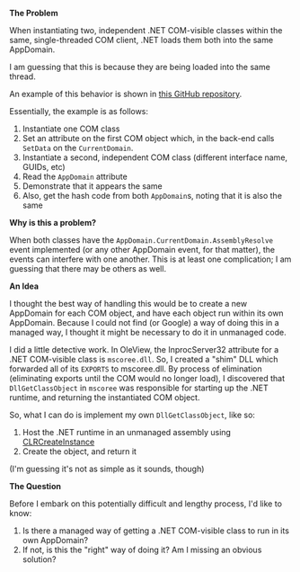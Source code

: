 **The Problem**

When instantiating two, independent .NET COM-visible classes within the same, single-threaded COM client, .NET loads them both into the same AppDomain.

I am guessing that this is because they are being loaded into the same thread.

An example of this behavior is shown in [this GitHub repository](https://github.com/transistor1/AppDomainIssue).

Essentially, the example is as follows:

1. Instantiate one COM class
1. Set an attribute on the first COM object which, in the back-end calls `SetData` on the `CurrentDomain`.
1. Instantiate a second, independent COM class (different interface name, GUIDs, etc)
1. Read the `AppDomain` attribute
1. Demonstrate that it appears the same
1. Also, get the hash code from both `AppDomain`s, noting that it is also the same

**Why is this a problem?**

When both classes have the `AppDomain.CurrentDomain.AssemblyResolve` event implemented (or any other AppDomain event, for that matter), the events can interfere with one another.  This is at least one complication; I am guessing that there may be others as well.

**An Idea**

I thought the best way of handling this would be to create a new AppDomain for each COM object, and have each object run within its own AppDomain.  Because I could not find (or Google) a way of doing this in a managed way, I thought it might be necessary to do it in unmanaged code.

I did a little detective work.  In OleView, the InprocServer32 attribute for a .NET COM-visible class is `mscoree.dll`.  So, I created a "shim" DLL which forwarded all of its `EXPORTS` to mscoree.dll.  By process of elimination (eliminating exports until the COM would no longer load), I discovered that `DllGetClassObject` in `mscoree` was responsible for starting up the .NET runtime, and returning the instantiated COM object.

So, what I can do is implement my own `DllGetClassObject`, like so:

1. Host the .NET runtime in an unmanaged assembly using [CLRCreateInstance](https://msdn.microsoft.com/en-us/library/dd233134(v=vs.110).aspx)
1. Create the object, and return it

(I'm guessing it's not as simple as it sounds, though)

**The Question**

Before I embark on this potentially difficult and lengthy process, I'd like to know:

1. Is there a managed way of getting a .NET COM-visible class to run in its own AppDomain?
1. If not, is this the "right" way of doing it?  Am I missing an obvious solution?
